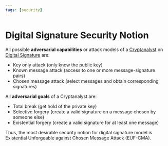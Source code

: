 ```yaml
---
tags: [security]
---
```


# Digital Signature Security Notion

All possible **adversarial capabilities** or attack models of a
[Cryptanalyst](202209281128.md) on [Digital Signature](202210040909.md) are:
- Key only attack (only know the public key)
- Known message attack (access to one or more message-signature pairs)
- Chosen message attack (select messages and obtain corresponding signatures)

All **adversarial goals** of a Cryptanalyst are:
- Total break (get hold of the private key)
- Selective forgery (create a valid signature on a message chosen by someone
  else)
- Existential forgery (create a valid signature for at least one message)

Thus, the most desirable security notion for digital signature model is
Existential Unforgeable against Chosen Message Attack (EUF-CMA).
